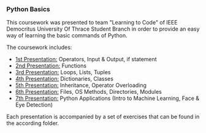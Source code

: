 ### Python Basics
This coursework was presented to team "Learning to Code" of IEEE Democritus University Of Thrace Student Branch in order to provide an easy way of learning the basic commands of Python.  

The coursework includes:
- [1st Presentation:](https://github.com/emmanouilidisk/Python_Basics/blob/master/Presentations/presentation_1.pdf) Operators, Input & Output, if statement
- [2nd Presentation:](https://github.com/emmanouilidisk/Python_Basics/blob/master/Presentations/presentation_2.pdf) Functions
- [3rd Presentation:](https://github.com/emmanouilidisk/Python_Basics/blob/master/Presentations/presentation_3.pdf) Loops, Lists, Tuples 
- [4th Presentation:](https://github.com/emmanouilidisk/Python_Basics/blob/master/Presentations/presentation_4.pdf) Dictionaries, Classes
- [5th Presentation:](https://github.com/emmanouilidisk/Python_Basics/blob/master/Presentations/presentation_5.pdf) Inheritance, Operator Overloading
- [6th Presentation:](https://github.com/emmanouilidisk/Python_Basics/blob/master/Presentations/presentation_6.pdf) Files, OS Methods, Directories, Modules
- [7th Presentation:](https://github.com/emmanouilidisk/Python_Basics/blob/master/Presentations/presentation_7.pdf) Python Applications (Intro to Machine Learning, Face & Eye Detection)

Each presentation is accompanied by a set of exercises that can be found in the according folder.
